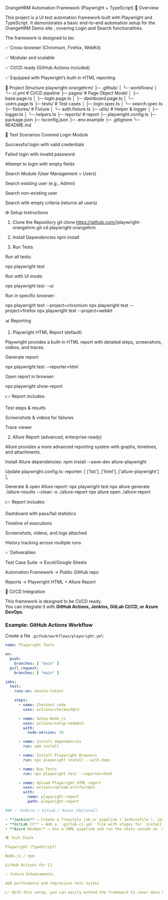 OrangeHRM Automation Framework (Playwright + TypeScript)
📌 Overview

This project is a UI test automation framework built with Playwright
 and TypeScript.
It demonstrates a basic end-to-end automation setup for the OrangeHRM Demo site
, covering Login and Search functionalities.

The framework is designed to be:

✅ Cross-browser (Chromium, Firefox, WebKit)

✅ Modular and scalable

✅ CI/CD ready (GitHub Actions included)

✅ Equipped with Playwright’s built-in HTML reporting

📂 Project Structure
playwright-orangehrm/
├─ .github/
│  └─ workflows/
│     └─ ci.yml             # CI/CD pipeline
├─ pages/                   # Page Object Model
│  ├─ base.page.ts
│  ├─ login.page.ts
│  ├─ dashboard.page.ts
│  └─ users.page.ts
├─ tests/                   # Test cases
│  ├─ login.spec.ts
│  └─ search.spec.ts
├─ fixtures/                # Fixture 
│  └─ auth.fixture.ts
├─ utils/                   # Helper & logger
│  ├─ logger.ts
│  └─ helpers.ts
├─ reports/                 # report 
├─ playwright.config.ts
├─ package.json
├─ tsconfig.json
├─ .env.example
├─ .gitignore
└─ README.md

🧪 Test Scenarios Covered
Login Module

Successful login with valid credentials

Failed login with invalid password

Attempt to login with empty fields

Search Module (User Management > Users)

Search existing user (e.g., Admin)

Search non-existing user

Search with empty criteria (returns all users)

⚙️ Setup Instructions
1. Clone the Repository
git clone https://github.com/<your-username>/playwright-orangehrm.git
cd playwright-orangehrm

2. Install Dependencies
npm install

3. Run Tests

Run all tests:

npx playwright test


Run with UI mode:

npx playwright test --ui


Run in specific browser:

npx playwright test --project=chromium
npx playwright test --project=firefox
npx playwright test --project=webkit

📊 Reporting

1. Playwright HTML Report (default)

Playwright provides a built-in HTML report with detailed steps, screenshots, videos, and traces.

Generate report:

npx playwright test --reporter=html


Open report in browser:

npx playwright show-report


👉 Report includes:

Test steps & results

Screenshots & videos for failures

Trace viewer

2. Allure Report (advanced, enterprise-ready)

Allure provides a more advanced reporting system with graphs, timelines, and attachments.

Install Allure dependencies:
npm install --save-dev allure-playwright

Update playwright.config.ts:
reporter: [
  ['list'],
  ['html'],
  ['allure-playwright']
],

Generate & open Allure report:
npx playwright test
npx allure generate ./allure-results --clean -o ./allure-report
npx allure open ./allure-report


👉 Report includes:

Dashboard with pass/fail statistics

Timeline of executions

Screenshots, videos, and logs attached

History tracking across multiple runs

✅ Deliverables

Test Case Suite → Excel/Google Sheets

Automation Framework → Public GitHub repo

Reports → Playwright HTML + Allure Report

🚀 CI/CD Integration

This framework is designed to be CI/CD ready.  
You can integrate it with **GitHub Actions, Jenkins, GitLab CI/CD, or Azure DevOps**.

### Example: GitHub Actions Workflow

Create a file `.github/workflows/playwright.yml`:

```yaml
name: Playwright Tests

on:
  push:
    branches: [ "main" ]
  pull_request:
    branches: [ "main" ]

jobs:
  test:
    runs-on: ubuntu-latest

    steps:
      - name: Checkout code
        uses: actions/checkout@v3

      - name: Setup Node.js
        uses: actions/setup-node@v3
        with:
          node-version: 18

      - name: Install dependencies
        run: npm install

      - name: Install Playwright Browsers
        run: npx playwright install --with-deps

      - name: Run Tests
        run: npx playwright test --reporter=html

      - name: Upload Playwright HTML report
        uses: actions/upload-artifact@v3
        with:
          name: playwright-report
          path: playwright-report

### ✅ Jenkins / GitLab / Azure (Optional)

- **Jenkins** → Create a freestyle job or pipeline (`Jenkinsfile`), install Node.js, and run `npx playwright test`.  
- **GitLab CI** → Add a `.gitlab-ci.yml` file with stages for `install` and `test`.  
- **Azure DevOps** → Use a YAML pipeline and run the tests inside an `npm` job.  

🛠️ Tech Stack

Playwright (TypeScript)

Node.js / npm

GitHub Actions for CI

✨ Future Enhancements

Add performance and regression test suites

👉 With this setup, you can easily extend the framework to cover more OrangeHRM features or integrate with Jenkins, GitLab CI, or other pipelines.